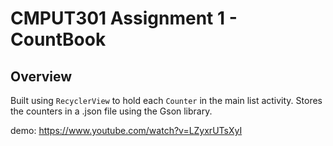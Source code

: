# CMPUT301 Assignment 1 - CountBook

## Overview
Built using `RecyclerView` to hold each `Counter` in the main list activity. Stores the counters in a .json file
using the Gson library.

demo: https://www.youtube.com/watch?v=LZyxrUTsXyI
